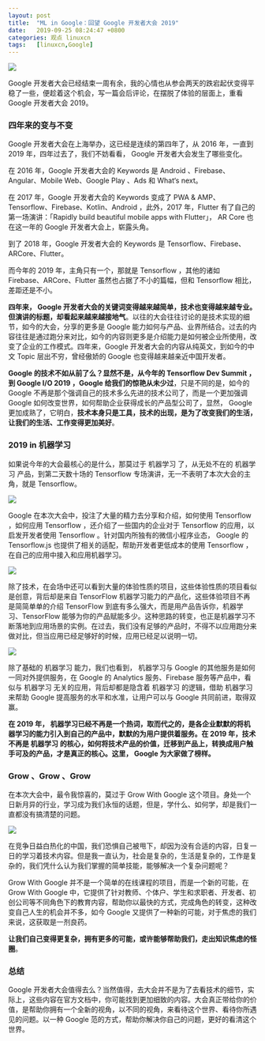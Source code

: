 ```yaml
---
layout: post
title:	"ML in Google：回望 Google 开发者大会 2019"
date:	2019-09-25 08:24:47 +0800 
categories:	观点 linuxcn 
tags:	[linuxcn,Google]
---
```



![](/Asserts/Images//attachment/album/201909/25/082041ridgi177sccsd0nd.jpg)


Google 开发者大会已经结束一周有余，我的心情也从参会两天的跌宕起伏变得平稳了一些，便趁着这个机会，写一篇会后评论，在摆脱了体验的层面上，重看 Google 开发者大会 2019。


### 四年来的变与不变


Google 开发者大会在上海举办，这已经是连续的第四年了，从 2016 年，一直到 2019 年，四年过去了，我们不妨看看， Google 开发者大会发生了哪些变化。


在 2016 年，Google 开发者大会的 Keywords 是 Android 、Firebase、Angular、Mobile Web、Google Play 、Ads 和 What‘s next。


在 2017 年，Google 开发者大会的 Keywords 变成了 PWA & AMP、Tensorflow、Firebase、Kotlin、Android ，此外，2017 年，Flutter 有了自己的第一场演讲：「Rapidly build beautiful mobile apps with Flutter」， AR Core 也在这一年的 Google 开发者大会上，崭露头角。


到了 2018 年，Google 开发者大会的 Keywords 是 Tensorflow、Firebase、ARCore、Flutter。


而今年的 2019 年，主角只有一个，那就是 Tensorflow ，其他的诸如 Firebase、ARCore、Flutter 虽然也占据了不小的篇幅，但和 Tensorflow 相比，差距还是不小。


**四年来， Google 开发者大会的关键词变得越来越简单，技术也变得越来越专业。但演讲的标题，却看起来越来越接地气**。以往的大会往往讨论的是技术实现的细节，如今的大会，分享的更多是 Google 能力如何与产品、业界所结合。过去的内容往往是通过跑分来对比，如今的内容则更多是介绍能力是如何被企业所使用，改变了企业的工作模式。四年来，Google 开发者大会的内容从纯英文，到如今的中文 Topic 层出不穷，曾经傲娇的 Google 也变得越来越亲近中国开发者。


**Google 的技术不如从前了么？显然不是，从今年的 Tensorflow Dev Summit ，到 Google I/O 2019 ，Google 给我们的惊艳从未少过**，只是不同的是，如今的 Google 不再是那个强调自己的技术多么先进的技术公司了，而是一个更加强调 Google 如何改变世界，如何帮助企业获得成长的产品型公司了，显然， Google 更加成熟了，它明白，**技术本身只是工具，技术的出现，是为了改变我们的生活，让我们的生活、工作变得更加美好**。


### 2019 in 机器学习


如果说今年的大会最核心的是什么，那莫过于 机器学习 了，从无处不在的 机器学习 产品，到第二天数十场的 Tensorflow 专场演讲，无一不表明了本次大会的主角，就是 Tensorflow。


![](/Asserts/Images//attachment/album/201909/25/082130lxn2qq7vnfnvrqxj.jpg)


Google 在本次大会中，投注了大量的精力去分享和介绍，如何使用 Tensorflow ，如何应用 Tensorflow ，还介绍了一些国内的企业对于 Tensorflow 的应用，以启发开发者使用 Tensorflow 。针对国内所独有的微信小程序业态， Google 的 Tensorflow.js 也提供了相关的适配，帮助开发者更低成本的使用 Tensorflow ，在自己的应用中接入和应用机器学习。


![](/Asserts/Images//attachment/album/201909/25/082211v2ysofxztph2xzll.jpg)


除了技术，在会场中还可以看到大量的体验性质的项目，这些体验性质的项目看似是创意，背后却是来自 TensorFlow 机器学习能力的产品化，这些体验项目不再是简简单单的介绍 TensorFlow 到底有多么强大，而是用产品告诉你，机器学习、TensorFlow 能够为你的产品赋能多少。这种思路的转变，也正是机器学习不断落地到应用场景的实例。在过去，我们没有足够的产品时，不得不以应用跑分来做对比，但当应用已经足够好的时候，应用已经足以说明一切。


![](/Asserts/Images//attachment/album/201909/25/082253wphpx9pjx0zj81rx.jpg)


除了基础的 机器学习 能力，我们也看到， 机器学习与 Google 的其他服务是如何一同对外提供服务，在 Google 的 Analytics 服务、Firebase 服务等产品中，看似与 机器学习 无关的应用，背后却都是隐含着 机器学习 的逻辑，借助 机器学习 来帮助 Google 提高服务的水平和水准，让用户可以与 Google 共同前进，取得双赢。


**在 2019 年， 机器学习已经不再是一个热词，取而代之的，是各企业默默的将机器学习的能力引入到自己的产品中，默默的为用户提供着服务。在 2019 年，技术不再是 机器学习 的核心，如何将技术产品的价值，迁移到产品上，转换成用户触手可及的产品，才是真正的核心。这里， Google 为大家做了榜样。**


### Grow 、Grow 、Grow


在本次大会中，最令我惊喜的，莫过于 Grow With Google 这个项目。身处一个日新月异的行业，学习成为我们永恒的话题，但是，学什么、如何学，却是我们一直都没有搞清楚的问题。


![](/Asserts/Images//attachment/album/201909/25/082326t7f46iuyqp0y7u0f.jpg)


在竞争日益白热化的中国，我们恐惧自己被甩下，却因为没有合适的内容，日复一日的学习着技术内容。但是我一直认为，社会是复杂的，生活是复杂的，工作是复杂的，我们凭什么认为我们掌握的简单技能，能够解决一个复杂问题呢？


Grow With Google 并不是一个简单的在线课程的项目，而是一个新的可能，在 Grow With Google 中，它提供了针对教师、个体户、学生和求职者、开发者、初创公司等不同角色下的教育内容，帮助你以最快的方式，完成角色的转变，这种改变自己人生的机会并不多，如今 Google 又提供了一种新的可能，对于焦虑的我们来说，这获取是一剂良药。


**让我们自己变得更复杂，拥有更多的可能，或许能够帮助我们，走出知识焦虑的怪圈**。


### 总结


Google 开发者大会值得去么？当然值得，去大会并不是为了去看技术的细节，实际上，这些内容在官方文档中，你可能找到更加细致的内容。大会真正带给你的价值，是帮助你拥有一个全新的视角，以不同的视角，来看待这个世界、看待你所遇见的问题。以一种 Google 范的方式，帮助你解决你自己的问题，更好的看清这个世界。
